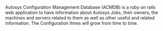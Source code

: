Autosys Configuration Management Database (ACMDB) is a ruby on rails web application to have information about Autosys Jobs, their owners, the machines and servers related to them as well as other useful and related information. The Configuration Itmes will grow from time to time.
